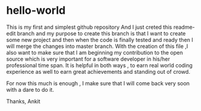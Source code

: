 # hello-world
This is my first and simplest github repository
And I just creted this readme-edit branch and my purpose to create this branch is that I want to create some new project and then when the code is finally tested and ready then I will merge the changes into master branch.
With the creation of this file ,I also want to make sure that I am beginning my contribution to the open source which is very important for a software developer in his/her professional time span.
It is helpful in both ways , to earn real world coding experience as well to earn great achievements and standing out of crowd.

For now this much is enough , I make sure that I will come back very soon with a dare to do it.

Thanks,
Ankit
